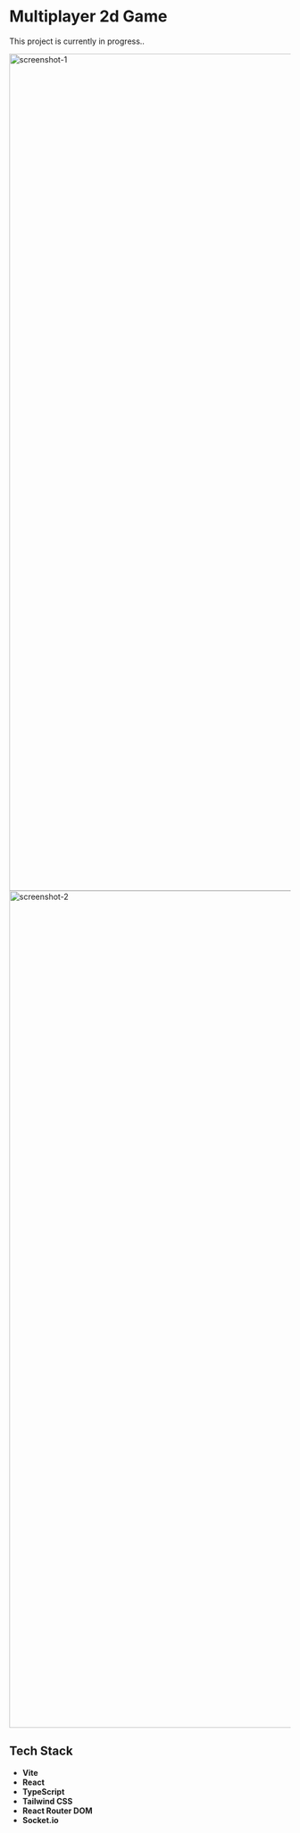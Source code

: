 # Multiplayer 2d Game

This project is currently in progress..

<img width="1500" alt="screenshot-1" src="https://github.com/user-attachments/assets/2ed361ff-c66e-49b6-b7a9-a6326f4d799a">
<img width="1500" alt="screenshot-2" src="https://github.com/user-attachments/assets/1adfa3f7-b0bf-4cfd-a26b-3179b7d1193b">

## Tech Stack

-   **Vite**
-   **React**
-   **TypeScript**
-   **Tailwind CSS**
-   **React Router DOM**
-   **Socket.io**
